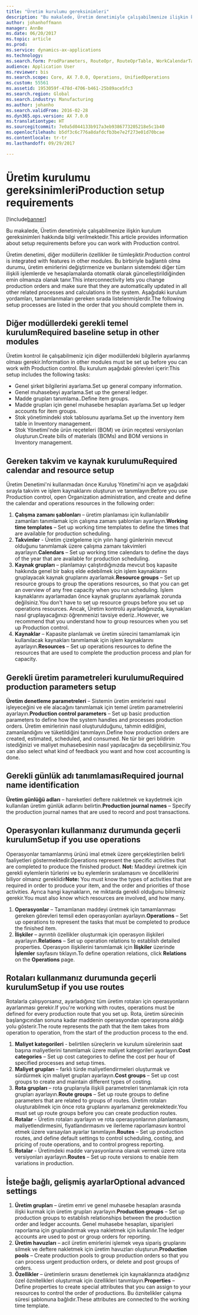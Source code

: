 ```yaml
---
title: "Üretim kurulumu gereksinimleri"
description: "Bu makalede, Üretim denetimiyle çalışabilmenize ilişkin kurulum gereksinimleri hakkında bilgi verilmektedir."
author: johanhoffmann
manager: AnnBe
ms.date: 06/20/2017
ms.topic: article
ms.prod: 
ms.service: dynamics-ax-applications
ms.technology: 
ms.search.form: ProdParameters, RouteOpr, RouteOprTable, WorkCalendarTable, WorkTimeTable, WrkCtrTable
audience: Application User
ms.reviewer: bis
ms.search.scope: Core, AX 7.0.0, Operations, UnifiedOperations
ms.custom: 55561
ms.assetid: 1953059f-478d-4706-b461-25b89ace5fc3
ms.search.region: Global
ms.search.industry: Manufacturing
ms.author: johanho
ms.search.validFrom: 2016-02-28
ms.dyn365.ops.version: AX 7.0.0
ms.translationtype: HT
ms.sourcegitcommit: 7e0a5d044133b917a3eb9386773205218e5c1b40
ms.openlocfilehash: b5df3c6c776a8dafdcfb3be7e2f273e01d70bcae
ms.contentlocale: tr-tr
ms.lasthandoff: 09/29/2017

---
```


# <a name="production-setup-requirements"></a><span data-ttu-id="f65b0-103">Üretim kurulumu gereksinimleri</span><span class="sxs-lookup"><span data-stu-id="f65b0-103">Production setup requirements</span></span>

[!include[banner](../includes/banner.md)]


<span data-ttu-id="f65b0-104">Bu makalede, Üretim denetimiyle çalışabilmenize ilişkin kurulum gereksinimleri hakkında bilgi verilmektedir.</span><span class="sxs-lookup"><span data-stu-id="f65b0-104">This article provides information about setup requirements before you can work with Production control.</span></span> 

<span data-ttu-id="f65b0-105">Üretim denetimi, diğer modüllerin özellikler ile tümleşiktir.</span><span class="sxs-lookup"><span data-stu-id="f65b0-105">Production control is integrated with features in other modules.</span></span> <span data-ttu-id="f65b0-106">Bu birbiriyle bağlantılı olma durumu, üretim emirlerini değiştirmenize ve bunların sistemdeki diğer tüm ilişkili işlemlerde ve hesaplamalarda otomatik olarak güncelleştirildiğinden emin olmanıza olanak tanır.</span><span class="sxs-lookup"><span data-stu-id="f65b0-106">This interconnectivity lets you change production orders and make sure that they are automatically updated in all other related processes and calculations in the system.</span></span> <span data-ttu-id="f65b0-107">Aşağıdaki kurulum yordamları, tamamlanmaları gereken sırada listelenmişlerdir.</span><span class="sxs-lookup"><span data-stu-id="f65b0-107">The following setup processes are listed in the order that you should complete them in.</span></span>

## <a name="required-baseline-setup-in-other-modules"></a><span data-ttu-id="f65b0-108">Diğer modüllerdeki gerekli temel kurulum</span><span class="sxs-lookup"><span data-stu-id="f65b0-108">Required baseline setup in other modules</span></span>
<span data-ttu-id="f65b0-109">Üretim kontrol ile çalışabilmeniz için diğer modüllerdeki bilgilerin ayarlanmış olması gerekir.</span><span class="sxs-lookup"><span data-stu-id="f65b0-109">Information in other modules must be set up before you can work with Production control.</span></span> <span data-ttu-id="f65b0-110">Bu kurulum aşağıdaki görevleri içerir:</span><span class="sxs-lookup"><span data-stu-id="f65b0-110">This setup includes the following tasks:</span></span>

-   <span data-ttu-id="f65b0-111">Genel şirket bilgilerini ayarlama.</span><span class="sxs-lookup"><span data-stu-id="f65b0-111">Set up general company information.</span></span>
-   <span data-ttu-id="f65b0-112">Genel muhasebeyi ayarlama.</span><span class="sxs-lookup"><span data-stu-id="f65b0-112">Set up the general ledger.</span></span>
-   <span data-ttu-id="f65b0-113">Madde grupları tanımlama..</span><span class="sxs-lookup"><span data-stu-id="f65b0-113">Define item groups.</span></span>
-   <span data-ttu-id="f65b0-114">Madde grupları için genel muhasebe hesapları ayarlama.</span><span class="sxs-lookup"><span data-stu-id="f65b0-114">Set up ledger accounts for item groups.</span></span>
-   <span data-ttu-id="f65b0-115">Stok yönetimindeki stok tablosunu ayarlama.</span><span class="sxs-lookup"><span data-stu-id="f65b0-115">Set up the inventory item table in Inventory management.</span></span>
-   <span data-ttu-id="f65b0-116">Stok Yönetimi'nde ürün reçeteleri (BOM) ve ürün reçetesi versiyonları oluşturun.</span><span class="sxs-lookup"><span data-stu-id="f65b0-116">Create bills of materials (BOMs) and BOM versions in Inventory management.</span></span>

## <a name="required-calendar-and-resource-setup"></a><span data-ttu-id="f65b0-117">Gereken takvim ve kaynak kurulumu</span><span class="sxs-lookup"><span data-stu-id="f65b0-117">Required calendar and resource setup</span></span>
<span data-ttu-id="f65b0-118">Üretim Denetimi'ni kullanmadan önce Kuruluş Yönetimi'ni açın ve aşağıdaki sırayla takvim ve işlem kaynaklarını oluşturun ve tanımlayın:</span><span class="sxs-lookup"><span data-stu-id="f65b0-118">Before you use Production control, open Organization administration, and create and define the calendar and operations resources in the following order:</span></span>

1.  <span data-ttu-id="f65b0-119">**Çalışma zamanı şablonları** – üretim planlaması için kullanılabilir zamanları tanımlamak için çalışma zamanı şablonları ayarlayın.</span><span class="sxs-lookup"><span data-stu-id="f65b0-119">**Working time templates** – Set up working time templates to define the times that are available for production scheduling.</span></span>
2.  <span data-ttu-id="f65b0-120">**Takvimler** - Üretim çizelgeleme için yılın hangi günlerinin mevcut olduğunu tanımlamak üzere çalışma zamanı takvimleri ayarlayın.</span><span class="sxs-lookup"><span data-stu-id="f65b0-120">**Calendars** – Set up working time calendars to define the days of the year that are available for production scheduling.</span></span>
3.  <span data-ttu-id="f65b0-121">**Kaynak grupları** – planlamayı çalıştırdığınızda mevcut boş kapasite hakkında genel bir bakış elde edebilmek için işlem kaynaklarını gruplayacak kaynak gruplarını ayarlamak.</span><span class="sxs-lookup"><span data-stu-id="f65b0-121">**Resource groups** – Set up resource groups to group the operations resources, so that you can get an overview of any free capacity when you run scheduling.</span></span> <span data-ttu-id="f65b0-122">İşlem kaynaklarını ayarlamadan önce kaynak gruplarını ayarlamak zorunda değilsiniz.</span><span class="sxs-lookup"><span data-stu-id="f65b0-122">You don't have to set up resource groups before you set up operations resources.</span></span> <span data-ttu-id="f65b0-123">Ancak, Üretim kontrolü ayarladığınızda, kaynakları nasıl gruplayacağınızı öğrenmenizi tavsiye ederiz..</span><span class="sxs-lookup"><span data-stu-id="f65b0-123">However, we recommend that you understand how to group resources when you set up Production control.</span></span>
4.  <span data-ttu-id="f65b0-124">**Kaynaklar** – Kapasite planlamak ve üretim sürecini tamamlamak için kullanılacak kaynakları tanımlamak için işlem kaynaklarını ayarlayın.</span><span class="sxs-lookup"><span data-stu-id="f65b0-124">**Resources** – Set up operations resources to define the resources that are used to complete the production process and plan for capacity.</span></span>

## <a name="required-production-parameters-setup"></a><span data-ttu-id="f65b0-125">Gerekli üretim parametreleri kurulumu</span><span class="sxs-lookup"><span data-stu-id="f65b0-125">Required production parameters setup</span></span>
<span data-ttu-id="f65b0-126">**Üretim denetleme parametreleri** – Sistemin üretim emirlerini nasıl işleyeceğini ve ele alacağını tanımlamak için temel üretim parametrelerini ayarlayın.</span><span class="sxs-lookup"><span data-stu-id="f65b0-126">**Production control parameters** – Set up basic production parameters to define how the system handles and processes production orders.</span></span> <span data-ttu-id="f65b0-127">Üretim emirlerinin nasıl oluşturulduğunu, tahmin edildiğini, zamanlandığını ve tüketildiğini tanımlayın.</span><span class="sxs-lookup"><span data-stu-id="f65b0-127">Define how production orders are created, estimated, scheduled, and consumed.</span></span> <span data-ttu-id="f65b0-128">Ne tür bir geri bildirim istediğinizi ve maliyet muhasebesinin nasıl yapılacağını da seçebilirsiniz.</span><span class="sxs-lookup"><span data-stu-id="f65b0-128">You can also select what kind of feedback you want and how cost accounting is done.</span></span>

## <a name="required-journal-name-identification"></a><span data-ttu-id="f65b0-129">Gerekli günlük adı tanımlaması</span><span class="sxs-lookup"><span data-stu-id="f65b0-129">Required journal name identification</span></span>
<span data-ttu-id="f65b0-130">**Üretim günlüğü adları** – hareketleri deftere nakletmek ve kaydetmek için kullanılan üretim günlük adlarını belirtin.</span><span class="sxs-lookup"><span data-stu-id="f65b0-130">**Production journal names** – Specify the production journal names that are used to record and post transactions.</span></span>

## <a name="setup-if-you-use-operations"></a><span data-ttu-id="f65b0-131">Operasyonları kullanmanız durumunda geçerli kurulum</span><span class="sxs-lookup"><span data-stu-id="f65b0-131">Setup if you use operations</span></span>
<span data-ttu-id="f65b0-132">Operasyonlar tamamlanmış ürünü imal etmek üzere gerçekleştirilen belirli faaliyetleri göstermektedir.</span><span class="sxs-lookup"><span data-stu-id="f65b0-132">Operations represent the specific activities that are completed to produce the finished product.</span></span> <span data-ttu-id="f65b0-133">**Not:** Maddeyi üretmek için gerekli eylemlerin türlerini ve bu eylemlerin sıralamasını ve önceliklerini biliyor olmanız gereklidir</span><span class="sxs-lookup"><span data-stu-id="f65b0-133">**Note:** You must know the types of activities that are required in order to produce your item, and the order and priorities of those activities.</span></span> <span data-ttu-id="f65b0-134">Ayrıca hangi kaynakların, ne miktarda gerekli olduğunu bilmeniz gerekir.</span><span class="sxs-lookup"><span data-stu-id="f65b0-134">You must also know which resources are involved, and how many.</span></span>

1.  <span data-ttu-id="f65b0-135">**Operasyonlar** – Tamamlanan maddeyi üretmek için tamamlanması gereken görevleri temsil eden operasyonları ayarlayın.</span><span class="sxs-lookup"><span data-stu-id="f65b0-135">**Operations** – Set up operations to represent the tasks that must be completed to produce the finished item.</span></span>
2.  <span data-ttu-id="f65b0-136">**İlişkiler** – ayrıntılı özellikler oluşturmak için operasyon ilişkileri ayarlayın.</span><span class="sxs-lookup"><span data-stu-id="f65b0-136">**Relations** – Set up operation relations to establish detailed properties.</span></span> <span data-ttu-id="f65b0-137">Operasyon ilişkilerini tanımlamak için **İlişkiler** üzerinde **İşlemler** sayfasını tıklayın.</span><span class="sxs-lookup"><span data-stu-id="f65b0-137">To define operation relations, click **Relations** on the **Operations** page.</span></span>

## <a name="setup-if-you-use-routes"></a><span data-ttu-id="f65b0-138">Rotaları kullanmanız durumunda geçerli kurulum</span><span class="sxs-lookup"><span data-stu-id="f65b0-138">Setup if you use routes</span></span>
<span data-ttu-id="f65b0-139">Rotalarla çalışıyorsanız, ayarladığınız tüm üretim rotaları için operasyonların ayarlanması gerekir.</span><span class="sxs-lookup"><span data-stu-id="f65b0-139">If you're working with routes, operations must be defined for every production route that you set up.</span></span> <span data-ttu-id="f65b0-140">Rota, üretim sürecinin başlangıcından sonuna kadar maddenin operasyondan operasyona aldığı yolu gösterir.</span><span class="sxs-lookup"><span data-stu-id="f65b0-140">The route represents the path that the item takes from operation to operation, from the start of the production process to the end.</span></span>

1.  <span data-ttu-id="f65b0-141">**Maliyet kategorileri** - belirtilen süreçlerin ve kurulum sürelerinin saat başına maliyetlerini tanımlamak üzere maliyet kategorileri ayarlayın.</span><span class="sxs-lookup"><span data-stu-id="f65b0-141">**Cost categories** – Set up cost categories to define the cost per hour of specified processes and setup times.</span></span>
2.  <span data-ttu-id="f65b0-142">**Maliyet grupları** – farklı türde maliyetlendirmeleri oluşturmak ve sürdürmek için maliyet grupları ayarlayın.</span><span class="sxs-lookup"><span data-stu-id="f65b0-142">**Cost groups** – Set up cost groups to create and maintain different types of costing.</span></span>
3.  <span data-ttu-id="f65b0-143">**Rota grupları** – rota gruplarıyla ilişkili parametreleri tanımlamak için rota grupları ayarlayın.</span><span class="sxs-lookup"><span data-stu-id="f65b0-143">**Route groups** – Set up route groups to define parameters that are related to groups of routes.</span></span> <span data-ttu-id="f65b0-144">Üretim rotaları oluşturabilmek için önce rota gruplarını ayarlamanız gerekmektedir.</span><span class="sxs-lookup"><span data-stu-id="f65b0-144">You must set up route groups before you can create production routes.</span></span>
4.  <span data-ttu-id="f65b0-145">**Rotalar** - Üretim rotaları ayarlayın ve rota operasyonlarının planlamasını, maliyetlendirmesini, fiyatlandırmasını ve ilerleme raporlamasını kontrol etmek üzere varsayılan ayarlar tanımlayın.</span><span class="sxs-lookup"><span data-stu-id="f65b0-145">**Routes** – Set up production routes, and define default settings to control scheduling, costing, and pricing of route operations, and to control progress reporting.</span></span>
5.  <span data-ttu-id="f65b0-146">**Rotalar** - Üretimdeki madde varyasyonlarına olanak vermek üzere rota versiyonları ayarlayın.</span><span class="sxs-lookup"><span data-stu-id="f65b0-146">**Routes** – Set up route versions to enable item variations in production.</span></span>

## <a name="optional-advanced-settings"></a><span data-ttu-id="f65b0-147">İsteğe bağlı, gelişmiş ayarlar</span><span class="sxs-lookup"><span data-stu-id="f65b0-147">Optional advanced settings</span></span>
1.  <span data-ttu-id="f65b0-148">**Üretim grupları** – üretim emri ve genel muhasebe hesapları arasında ilişki kurmak için üretim grupları ayarlayın.</span><span class="sxs-lookup"><span data-stu-id="f65b0-148">**Production groups** – Set up production groups to establish relationships between the production order and ledger accounts.</span></span> <span data-ttu-id="f65b0-149">Genel muhasebe hesapları, siparişleri raporlama için gruplandırmak veya nakletmek için kullanılır.</span><span class="sxs-lookup"><span data-stu-id="f65b0-149">The ledger accounts are used to post or group orders for reporting.</span></span>
2.  <span data-ttu-id="f65b0-150">**Üretim havuzları** – acil üretim emirlerini işlemek veya sipariş gruplarını silmek ve deftere nakletmek için üretim havuzları oluşturun.</span><span class="sxs-lookup"><span data-stu-id="f65b0-150">**Production pools** – Create production pools to group production orders so that you can process urgent production orders, or delete and post groups of orders.</span></span>
3.  <span data-ttu-id="f65b0-151">**Özellikler** – üretimlerin sırasını denetlemek için kaynaklarınıza atadığınız özel öznitelikleri oluşturmak için özellikleri tanımlayın.</span><span class="sxs-lookup"><span data-stu-id="f65b0-151">**Properties** – Define properties to create special attributes that you can assign to your resources to control the order of productions.</span></span> <span data-ttu-id="f65b0-152">Bu öznitelikler çalışma süresi şablonuna bağlıdır.</span><span class="sxs-lookup"><span data-stu-id="f65b0-152">These attributes are connected to the working time template.</span></span>






